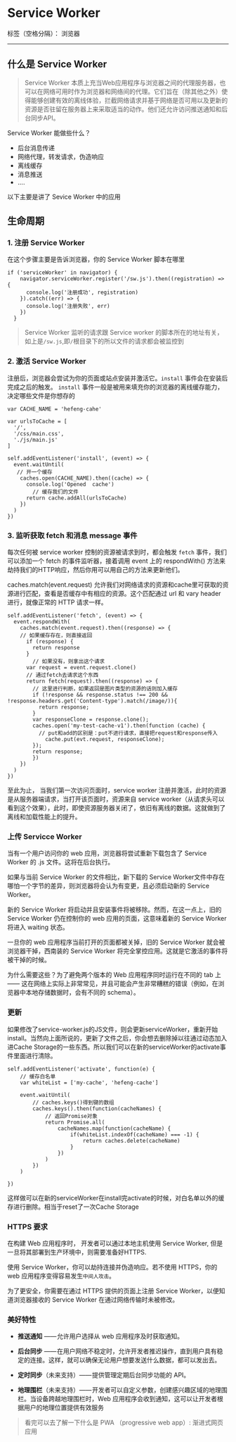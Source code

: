 ﻿# Service Worker

标签（空格分隔）： 浏览器

---

## 什么是 Service Worker
> Service Worker 本质上充当Web应用程序与浏览器之间的代理服务器，也可以在网络可用时作为浏览器和网络间的代理。它们旨在（除其他之外）使得能够创建有效的离线体验，拦截网络请求并基于网络是否可用以及更新的资源是否驻留在服务器上来采取适当的动作。他们还允许访问推送通知和后台同步API。

Service Worker 能做些什么？

* 后台消息传递
* 网络代理，转发请求，伪造响应
* 离线缓存
* 消息推送
* ....

以下主要是讲了 Sevice Worker 中的应用

## 生命周期

### 1. 注册 Service Worker
在这个步骤主要是告诉浏览器，你的 Service Worker 脚本在哪里

    if ('serviceWorker' in navigator) {
        navigator.serviceWorker.register('/sw.js').then((registration) => {
          console.log('注册成功', registration)
        }).catch((err) => {
          console.log('注册失败', err)
        })
      } 
      
> Service Worker 监听的请求跟 Service worker 的脚本所在的地址有关，如上是`/sw.js`,即`/`根目录下的所以文件的请求都会被监控到 

### 2. 激活 Service Worker

注册后，浏览器会尝试为你的页面或站点安装并激活它。`install` 事件会在安装后完成之后的触发。 `install` 事件一般是被用来填充你的浏览器的离线缓存能力，决定哪些文件是你想存的

    var CACHE_NAME = 'hefeng-cahe'

    var urlsToCache = [
      '/',
      '/css/main.css',
      './js/main.js'
    ]
    
    self.addEventListener('install', (event) => {
      event.waitUntil(
       // 开一个缓存
        caches.open(CACHE_NAME).then((cache) => {
          console.log('Opened  cache')
            // 缓存我们的文件
          return cache.addAll(urlsToCache)
        })
      )
    })

### 3. 监听获取 fetch 和消息 message 事件

每次任何被 service worker 控制的资源被请求到时，都会触发 `fetch` 事件，我们可以添加一个 fetch 的事件监听器，接着调用 event 上的 respondWith() 方法来劫持我们的HTTP响应，然后你用可以用自己的方法来更新他们。

caches.match(event.request) 允许我们对网络请求的资源和cache里可获取的资源进行匹配，查看是否缓存中有相应的资源。这个匹配通过 url 和 vary header 进行，就像正常的 HTTP 请求一样。

    self.addEventListener('fetch', (event) => {
      event.respondWith(
        caches.match(event.request).then((response) => {
        // 如果缓存存在，则直接返回
          if (response) {
            return response
          }
            // 如果没有，则拿出这个请求
          var request = event.request.clone()
          // 通过fetch去请求这个东西
          return fetch(request).then((response) => {
            // 这里进行判断，如果返回是图片类型的资源的话则加入缓存
            if (!response && response.status !== 200 && !response.headers.get('Content-type').match(/image/)){
              return response;
            }
            var responseClone = response.clone();
            caches.open('my-test-cache-v1').then(function (cache) {
              // put和add的区别是：put不进行请求，直接把request和response传入
                cache.put(evt.request, responseClone);
            });
            return response;
            })
        })
      )
    })
    
至此为止， 当我们第一次访问页面时，service worker 注册并激活，此时的资源是从服务器端请求，当打开该页面时，资源来自 service worker（从请求头可以看到这个效果），此时，即使资源服务器关闭了，依旧有离线的数据。这就做到了离线和加载性能上的提升。

### 上传 Servicce Worker
当有一个用户访问你的 web 应用，浏览器将尝试重新下载包含了 Service Worker 的 .js 文件。这将在后台执行。

如果与当前 Service Worker 的文件相比，新下载的 Service Worker文件中存在哪怕一个字节的差异，则浏览器将会认为有变更，且必须启动新的 Service Worker。

新的 Service Worker 将启动并且安装事件将被移除。然而，在这一点上，旧的 Service Worker 仍在控制你的 web 应用的页面，这意味着新的 Service Worker 将进入 waiting 状态。

一旦你的 web 应用程序当前打开的页面都被关掉，旧的 Service Worker 就会被浏览器干掉，西南装的 Service Worker 将完全掌控应用。这就是它激活的事件将被干掉的时候。

为什么需要这些？为了避免两个版本的 Web 应用程序同时运行在不同的 tab 上 —— 这在网络上实际上非常常见，并且可能会产生非常糟糕的错误（例如，在浏览器中本地存储数据时，会有不同的 schema）。

### 更新

如果修改了service-worker.js的JS文件，则会更新serviceWorker，重新开始install。当然向上面所说的，更新了文件之后，你会想去删除掉以往通过动态加入进Cache Storage的一些东西。所以我们可以在新的serviceWorker的activate事件里面进行清除。

    self.addEventListener('activate', function(e) {
        // 缓存白名单
    	var whiteList = ['my-cache', 'hefeng-cache']
    
    	event.waitUntil(
    		// caches.keys()得到键的数组
    		caches.keys().then(function(cacheNames) {
    			// 返回Promise对象
    			return Promise.all(
    				cacheNames.map(function(cacheName) {
    					if(whiteList.indexOf(cacheName) === -1) {
    						return caches.delete(cacheName)
    					}
    				})
    			)
    		})
    	)
    
    })
    
这样做可以在新的serviceWorker在install完activate的时候，对白名单以外的缓存进行删除。相当于reset了一次Cache Storage

### HTTPS 要求

在构建 Web 应用程序时， 开发者可以通过本地主机使用 Service Worker, 但是一旦将其部署到生产环境中，则需要准备好HTTPS.

使用 Service Worker，你可以劫持连接并伪造响应。若不使用 HTTPS，你的 web 应用程序变得容易发生`中间人攻击`。

为了更安全，你需要在通过 HTTPS 提供的页面上注册 Service Worker，以便知道浏览器接收的 Service Worker 在通过网络传输时未被修改。

### 美好特性

* **推送通知** —— 允许用户选择从 web 应用程序及时获取通知。

* **后台同步** —— 在用户网络不稳定时，允许开发者推迟操作，直到用户具有稳定的连接。这样，就可以确保无论用户想要发送什么数据，都可以发出去。

* **定时同步**（未来支持）—— 提供管理定期后台同步功能的 API。

* **地理围栏**（未来支持）—— 开发者可以自定义参数，创建感兴趣区域的地理围栏。当设备跨越地理围栏时，Web 应用程序会收到通知，这可以让开发者根据用户的地理位置提供有效服务

> 看完可以去了解一下什么是 PWA （progressive web app）: 渐进式网页应用